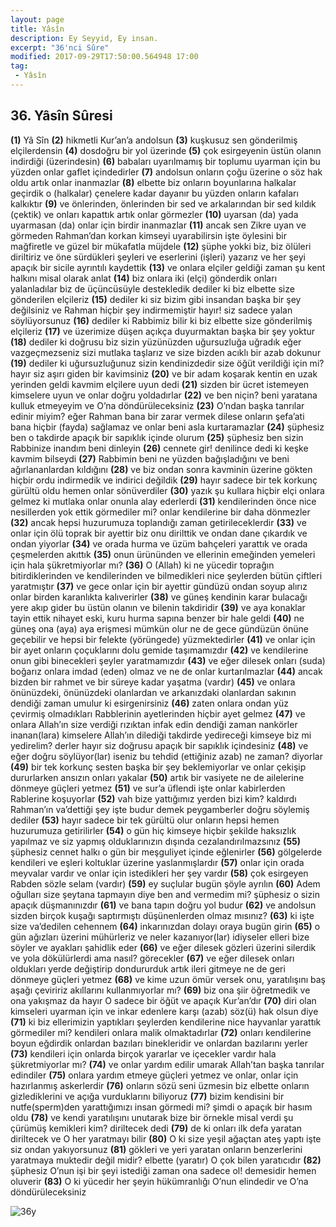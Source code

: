 ```yaml
---
layout: page
title: Yâsîn
description: Ey Seyyid, Ey insan.
excerpt: "36'nci Sûre"
modified: 2017-09-29T17:50:00.564948 17:00
tag: 
 - Yâsîn
---
```


## 36. Yâsîn Sûresi

**(1)** Yâ Sîn
**(2)** hikmetli Kur’an’a andolsun
**(3)** kuşkusuz sen gönderilmiş elçilerdensin
**(4)** dosdoğru bir yol üzerinde
**(5)** çok esirgeyenin üstün olanın indirdiği (üzerindesin)
**(6)** babaları uyarılmamış bir toplumu uyarman için bu yüzden onlar gaflet içindedirler
**(7)** andolsun onların çoğu üzerine o söz hak oldu artık onlar inanmazlar
**(8)** elbette biz onların boyunlarına halkalar geçirdik o (halkalar) çenelere kadar dayanır bu yüzden onların kafaları kalkıktır
**(9)** ve önlerinden, önlerinden bir sed ve arkalarından bir sed kıldık (çektik) ve onları kapattık artık onlar görmezler
**(10)** uyarsan (da) yada uyarmasan (da) onlar için birdir inanmazlar
**(11)** ancak sen Zikre uyan ve görmeden Rahman’dan korkan kimseyi uyarabilirsin işte öylesini bir mağfiretle ve güzel bir mükafatla müjdele 
**(12)** şüphe yokki biz, biz ölüleri diriltiriz ve öne sürdükleri şeyleri ve eserlerini (işleri) yazarız ve her şeyi apaçık bir sicile ayrıntılı kaydettik
**(13)** ve onlara elçiler geldiği zaman şu kent halkını misal olarak anlat 
**(14)** biz onlara iki (elçi) gönderdik onları yalanladılar biz de üçüncüsüyle destekledik dediler ki biz elbette size gönderilen elçileriz
**(15)** dediler ki siz bizim gibi insandan başka bir şey değilsiniz ve Rahman hiçbir şey indirmemiştir hayır! siz sadece yalan söylüyorsunuz
**(16)** dediler ki Rabbimiz bilir ki biz elbette size gönderilmiş elçileriz
**(17)** ve üzerimize düşen açıkça duyurmaktan başka bir şey yoktur 
**(18)** dediler ki doğrusu biz sizin yüzünüzden uğursuzluğa uğradık eğer vazgeçmezseniz sizi mutlaka taşlarız ve size bizden acıklı bir azab dokunur 
**(19)** dediler ki uğursuzluğunuz sizin kendinizdedir size öğüt verildiği için mi? hayır siz aşırı giden bir kavimsiniz
**(20)** ve bir adam koşarak kentin en uzak yerinden geldi kavmim elçilere uyun dedi
**(21)** sizden bir ücret istemeyen kimselere uyun ve onlar doğru yoldadırlar
**(22)** ve ben niçin? beni yaratana kulluk etmeyeyim ve O’na döndürüleceksiniz
**(23)** O’ndan başka tanrılar edinir miyim? eğer Rahman bana bir zarar vermek dilese onların şefa’ati bana hiçbir (fayda) sağlamaz ve onlar beni asla kurtaramazlar
**(24)** şüphesiz ben o takdirde apaçık bir sapıklık içinde olurum
**(25)** şüphesiz ben sizin Rabbinize inandım beni dinleyin
**(26)** cennete gir! denilince dedi ki keşke kavmim bilseydi
**(27)** Rabbimin beni ne yüzden bağışladığını ve beni ağırlananlardan kıldığını 
**(28)** ve biz ondan sonra kavminin üzerine gökten hiçbir ordu indirmedik ve indirici değildik
**(29)** hayır sadece bir tek korkunç gürültü oldu hemen onlar sönüverdiler
**(30)** yazık şu kullara hiçbir elçi onlara gelmez ki mutlaka onlar onunla alay ederlerdi
**(31)** kendilerinden önce nice nesillerden yok ettik görmediler mi? onlar kendilerine bir daha dönmezler
**(32)** ancak hepsi huzurumuza toplandığı zaman getirileceklerdir
**(33)** ve onlar için ölü toprak bir ayettir biz onu dirilttik ve ondan dane çıkardık ve ondan yiyorlar
**(34)** ve orada hurma ve üzüm bahçeleri yarattık ve orada çeşmelerden akıttık 
**(35)** onun ürününden ve ellerinin emeğinden yemeleri için hala şükretmiyorlar mı?
**(36)** O (Allah) ki ne yücedir toprağın bitirdiklerinden ve kendilerinden ve bilmedikleri nice şeylerden bütün çiftleri yaratmıştır 
**(37)** ve gece onlar için bir ayettir gündüzü ondan soyup alırız onlar birden karanlıkta kalıverirler
**(38)** ve güneş kendinin karar bulacağı yere akıp gider bu üstün olanın ve bilenin takdiridir
**(39)** ve aya konaklar tayin ettik nihayet eski, kuru hurma sapına benzer bir hale geldi 
**(40)** ne güneş ona (aya) aya erişmesi mümkün olur ne de gece gündüzün önüne geçebilir ve hepsi bir felekte (yörüngede) yüzmektedirler
**(41)** ve onlar için bir ayet onların çoçuklarını dolu gemide taşımamızdır
**(42)** ve kendilerine onun gibi binecekleri şeyler yaratmamızdır 
**(43)** ve eğer dilesek onları (suda) boğarız onlara imdad (eden) olmaz ve ne de onlar kurtarılmazlar
**(44)** ancak bizden bir rahmet ve bir süreye kadar yaşatma (vardır) 
**(45)** ve onlara önünüzdeki, önünüzdeki olanlardan ve arkanızdaki olanlardan sakının dendiği zaman umulur ki esirgenirsiniz
**(46)** zaten onlara ondan yüz çevirmiş olmadıkları Rabblerinin ayetlerinden hiçbir ayet gelmez 
**(47)** ve onlara Allah’ın size verdiği rızıktan infak edin dendiği zaman nankörler inanan(lara) kimselere Allah’ın dilediği takdirde yedireceği kimseye biz mi yedirelim? derler hayır siz doğrusu apaçık bir sapıklık içindesiniz
**(48)** ve eğer doğru söylüyor(lar) iseniz bu tehdid (ettiğiniz azab) ne zaman? diyorlar 
**(49)** bir tek korkunç sesten başka bir şey beklemiyorlar ve onlar çekişip dururlarken ansızın onları yakalar 
**(50)** artık bir vasiyete ne de ailelerine dönmeye güçleri yetmez
**(51)** ve sur’a üflendi işte onlar kabirlerden Rablerine koşuyorlar
**(52)** vah bize yattığımız yerden bizi kim? kaldırdı Rahman’ın va’dettiği şey işte budur demek peygamberler doğru söylemiş dediler 
**(53)** hayır sadece bir tek gürültü olur onların hepsi hemen huzurumuza getirilirler
**(54)** o gün hiç kimseye hiçbir şekilde haksızlık yapılmaz ve siz yapmış olduklarınızın dışında cezalandırılmazsınız 
**(55)** şüphesiz cennet halkı o gün bir meşguliyet içinde eğlenirler
**(56)** gölgelerde kendileri ve eşleri koltuklar üzerine yaslanmışlardır
**(57)** onlar için orada meyvalar vardır ve onlar için istedikleri her şey vardır 
**(58)** çok esirgeyen Rabden sözle selam (vardır)
**(59)** ey suçlular bugün şöyle ayrılın 
**(60)** Adem oğulları size şeytana tapmayın diye ben and vermedim mi? şüphesiz o sizin apaçık düşmanınızdır
**(61)** ve bana tapın doğru yol budur
**(62)** ve andolsun sizden birçok kuşağı saptırmıştı düşünenlerden olmaz mısınız?
**(63)** ki işte size va’dedilen cehennem
**(64)** inkarınızdan dolayı oraya bugün girin 
**(65)** o gün ağızları üzerini mühürleriz ve neler kazanıyor(lar) idiyseler elleri bize söyler ve ayakları şahidlik eder
**(66)** ve eğer dilesek gözleri üzerini silerdik ve yola dökülürlerdi ama nasıl? görecekler
**(67)** ve eğer dilesek onları oldukları yerde değiştirip dondururduk artık ileri gitmeye ne de geri dönmeye güçleri yetmez
**(68)** ve kime uzun ömür versek onu, yaratılışını baş aşağı çeviririz akıllarını kullanmıyorlar mı?
**(69)** biz ona şiir öğretmedik ve ona yakışmaz da hayır O sadece bir  öğüt ve apaçık Kur’an’dır
**(70)** diri olan kimseleri uyarman için ve inkar edenlere karşı (azab) söz(ü) hak olsun diye 
**(71)** ki biz ellerimizin yaptıkları şeylerden kendilerine nice hayvanlar yarattık görmediler mi? kendileri onlara malik olmaktadırlar
**(72)** onları kendilerine boyun eğdirdik onlardan bazıları binekleridir ve onlardan bazılarını yerler
**(73)** kendileri için onlarda birçok yararlar ve içecekler vardır hala şükretmiyorlar mı?
**(74)** ve onlar yardım edilir umarak Allah’tan başka tanrılar edindiler
**(75)** onlara yardım etmeye güçleri yetmez ve onlar, onlar için hazırlanmış askerlerdir
**(76)** onların sözü seni üzmesin biz elbette onların gizlediklerini ve açığa vurduklarını biliyoruz 
**(77)** bizim kendisini bir nutfe(sperm)den yarattığımızı insan görmedi mi? şimdi o apaçık bir hasım oldu 
**(78)** ve kendi yaratılışını unutarak bize bir örnekle misal verdi şu çürümüş kemikleri kim? diriltecek dedi
**(79)** de ki onları ilk defa yaratan diriltecek ve O her yaratmayı bilir
**(80)** O ki size yeşil ağaçtan ateş yaptı işte siz ondan yakıyorsunuz
**(81)** gökleri ve yeri yaratan onların benzerlerini yaratmaya muktedir değil midir? elbette (yaratır) O çok bilen yaratıcıdır
**(82)** şüphesiz O’nun işi bir şeyi istediği zaman ona sadece ol! demesidir hemen oluverir
**(83)** O ki yücedir her şeyin hükümranlığı O’nun elindedir ve O’na döndürüleceksiniz

![36y]({{site.url}}/images/ayrac-muhur.png)
